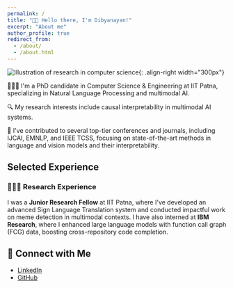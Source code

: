 ```yaml
---
permalink: /
title: "👋🏼 Hello there, I'm Dibyanayan!"
excerpt: "About me"
author_profile: true
redirect_from: 
  - /about/
  - /about.html
---
```


![Illustration of research in computer science](/images/profile_image.png){: .align-right width="300px"}

👨🏻‍💻 I'm a PhD candidate in Computer Science & Engineering at IIT Patna, specializing in Natural Language Processing and multimodal AI.

🔍 My research interests include causal interpretability in multimodal AI systems.

📜 I've contributed to several top-tier conferences and journals, including IJCAI, EMNLP, and IEEE TCSS, focusing on state-of-the-art methods in language and vision models and their interpretability.

## Selected Experience

### 👨🏻‍🔬 Research Experience
I was a **Junior Research Fellow** at IIT Patna, where I've developed an advanced Sign Language Translation system and conducted impactful work on meme detection in multimodal contexts. I have also interned at **IBM Research**, where I enhanced large language models with function call graph (FCG) data, boosting cross-repository code completion.

## 🔗 Connect with Me
- [LinkedIn](https://www.linkedin.com/in/dibyanayan-bandyopadhyay-86aaa3147/)
- [GitHub](https://github.com/newcodevelop)
